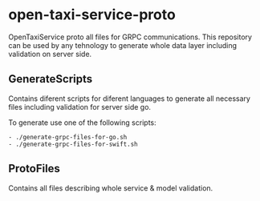 # open-taxi-service-proto

OpenTaxiService proto all files for GRPC communications.
This repository can be used by any tehnology to generate whole data layer including validation on server side.

## GenerateScripts
Contains diferent scripts for diferent languages to generate all necessary files including validation for server side go.

To generate use one of the following scripts:

```
- ./generate-grpc-files-for-go.sh
- ./generate-grpc-files-for-swift.sh
```

## ProtoFiles
Contains all files describing whole service & model validation.
